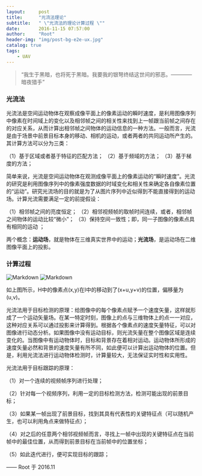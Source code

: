 ```yaml
---
layout:     post
title:      "光流法理论"
subtitle:   " \"光流法的理论计算过程 \""
date:       2016-11-15 07:57:00
author:     "Root"
header-img: "img/post-bg-e2e-ux.jpg"
catalog: true
tags:
    - UAV
---
```


> “我生于黑暗，也将死于黑暗。我要我的银弩终结这世间的邪恶。————暗夜猎手”


 ###  光流法

 光流法是空间运动物体在观察成像平面上的像素运动的瞬时速度，是利用图像序列中像素在时间域上的变化以及相邻帧之间的相关性来找到上一帧跟当前帧之间存在的对应关系，从而计算出相邻帧之间物体的运动信息的一种方法。一般而言，光流是由于场景中前景目标本身的移动、相机的运动，或者两者的共同运动所产生的。其计算方法可以分为三类：

 （1）基于区域或者基于特征的匹配方法；
 （2）基于频域的方法；
 （3）基于梯度的方法；

 简单来说，光流是空间运动物体在观测成像平面上的像素运动的“瞬时速度”。光流的研究是利用图像序列中的像素强度数据的时域变化和相关性来确定各自像素位置的“运动”。研究光流场的目的就是为了从图片序列中近似得到不能直接得到的运动场。计算光流需要满足一定的前提假设：

 （1）相邻帧之间的亮度恒定；
 （2）相邻视频帧的取帧时间连续，或者，相邻帧之间物体的运动比较“微小”；
 （3）保持空间一致性；即，同一子图像的像素点具有相同的运动 ；

 两个概念：**运动场**，就是物体在三维真实世界中的运动；**光流场**，是运动场在二维图像平面上的投影。

###  计算过程

![Markdown](http://i1.piimg.com/572619/51a0bfdbe5c463eb.jpg)
![Markdown](http://i1.piimg.com/572619/6cbc991883060c73.jpg)

如上图所示，H中的像素点(x,y)在I中的移动到了(x+u,y+v)的位置，偏移量为(u,v)。

光流法用于目标检测的原理：给图像中的每个像素点赋予一个速度矢量，这样就形成了一个运动矢量场。在某一特定时刻，图像上的点与三维物体上的点一一对应，这种对应关系可以通过投影来计算得到。根据各个像素点的速度矢量特征，可以对图像进行动态分析。如果图像中没有运动目标，则光流矢量在整个图像区域是连续变化的。当图像中有运动物体时，目标和背景存在着相对运动。运动物体所形成的速度矢量必然和背景的速度矢量有所不同，如此便可以计算出运动物体的位置。但是，利用光流法进行运动物体检测时，计算量较大，无法保证实时性和实用性。

光流法用于目标跟踪的原理：

（1）对一个连续的视频帧序列进行处理；

（2）针对每一个视频序列，利用一定的目标检测方法，检测可能出现的前景目标；

（3）如果某一帧出现了前景目标，找到其具有代表性的关键特征点（可以随机产生，也可以利用角点来做特征点）；

（4）对之后的任意两个相邻视频帧而言，寻找上一帧中出现的关键特征点在当前帧中的最佳位置，从而得到前景目标在当前帧中的位置坐标；

（5）如此迭代进行，便可实现目标的跟踪；





—— Root 于 2016.11



